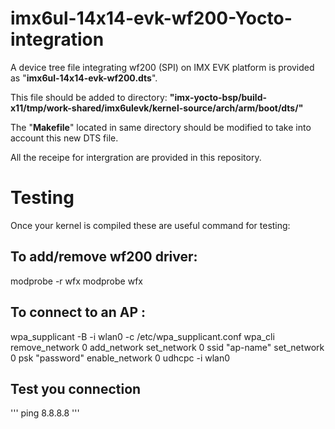 # imx6ul-14x14-evk-wf200-Yocto-integration

A device tree file integrating wf200 (SPI) on IMX EVK platform is provided as "**imx6ul-14x14-evk-wf200.dts**".

This file should be added to directory:
**"imx-yocto-bsp/build-x11/tmp/work-shared/imx6ulevk/kernel-source/arch/arm/boot/dts/"**

The "**Makefile**" located in same directory should be modified to take into account this new DTS file.

All the receipe for intergration are provided in this repository.

# Testing

Once your kernel is compiled these are useful command for testing:

## To add/remove wf200 driver:
 
modprobe -r wfx
modprobe wfx
 
## To connect to an AP :
 
wpa_supplicant -B -i wlan0 -c /etc/wpa_supplicant.conf
wpa_cli
remove_network 0
add_network
set_network 0 ssid "ap-name"
set_network 0 psk "password"
enable_network 0
udhcpc -i wlan0

## Test you connection
'''
ping 8.8.8.8
'''
